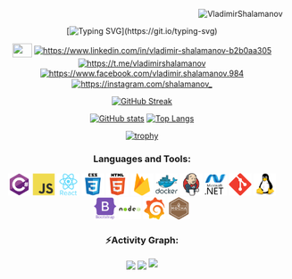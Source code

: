 <section align="center">

  <p align="right"> <img src="https://komarev.com/ghpvc/?username=VladimirShalamanov&label=Profile%20views&color=0e75b6&style=flat" alt="VladimirShalamanov" /> </p>

  [![Typing SVG](https://readme-typing-svg.demolab.com?font=Righteous&size=35&pause=1000&center=true&vCenter=true&random=false&lines=Hello+There!+%F0%9F%91%8B;I'm+Vladimir!)](https://git.io/typing-svg)

  <a href="mailto:vladimir.g.shalamanov@gmail.com" target="blank"><img align="center" src="https://upload.wikimedia.org/wikipedia/commons/7/7e/Gmail_icon_%282020%29.svg" height="25" width="35" /></a>
  <a href="https://www.linkedin.com/in/vladimir-shalamanov-b2b0aa305" target="blank"><img align="center" src="https://upload.wikimedia.org/wikipedia/commons/f/f8/LinkedIn_icon_circle.svg" alt="https://www.linkedin.com/in/vladimir-shalamanov-b2b0aa305" height="30" width="40" /></a>
  <a href="https://t.me/vladimirshalamanov" target="blank"><img align="center" src="https://upload.wikimedia.org/wikipedia/commons/5/5a/Telegram_2019_simple_logo.svg" alt="https://t.me/vladimirshalamanov" height="30" width="40" /></a>
  <a href="https://www.facebook.com/vladimir.shalamanov.984" target="blank"><img align="center" src="https://upload.wikimedia.org/wikipedia/commons/5/51/Facebook_f_logo_%282019%29.svg" alt="https://www.facebook.com/vladimir.shalamanov.984" height="30" width="40" /></a>
  <a href="https://instagram.com/shalamanov_" target="blank"><img align="center" src="https://upload.wikimedia.org/wikipedia/commons/9/95/Instagram_logo_2022.svg" alt="https://instagram.com/shalamanov_" height="30" width="40" /></a>

  [![GitHub Streak](https://streak-stats.demolab.com?user=VladimirShalamanov&theme=react&border_radius=10&date_format=j%20M%5B%20Y%5D&fire=FFA122&dates=0CC4EB&currStreakNum=FFA122)](https://git.io/streak-stats)

  [![GitHub stats](https://github-readme-stats.vercel.app/api?username=VladimirShalamanov&theme=react&show_icons=true&border_radius=10&rank_icon=github)](https://github.com/anuraghazra/github-readme-stats)
  [![Top Langs](https://github-readme-stats.vercel.app/api/top-langs/?username=VladimirShalamanov&langs_count=8&border_radius=10&layout=compact&theme=react)](https://github.com/anuraghazra/github-readme-stats)

  [![trophy](https://github-trophies.vercel.app/?username=VladimirShalamanov&margin-w=10&margin-h=10&theme=radical)](https://github.com/VladimirShalamanov/github-trophies)

  <h3>Languages and Tools:</h3>

  <img src="https://raw.githubusercontent.com/teamedwardforever/Readme-Generator/71f25dd8b98329b168142a6b782a107b75eab178/svg/Skills/Languages/csharp-original.svg" alt="Csharp" width="40" height="40"/>
  <img src="https://raw.githubusercontent.com/teamedwardforever/Readme-Generator/71f25dd8b98329b168142a6b782a107b75eab178/svg/Skills/Languages/javascript-original.svg" alt="Javascript" width="40" height="40"/>
  <img src="https://raw.githubusercontent.com/teamedwardforever/Readme-Generator/71f25dd8b98329b168142a6b782a107b75eab178/svg/Skills/Frontend/react-original-wordmark.svg" alt="React" width="40" height="40"/>
  <img src="https://raw.githubusercontent.com/teamedwardforever/Readme-Generator/71f25dd8b98329b168142a6b782a107b75eab178/svg/Skills/Frontend/css3-original-wordmark.svg" alt="Css" width="40" height="40"/>
  <img src="https://raw.githubusercontent.com/teamedwardforever/Readme-Generator/71f25dd8b98329b168142a6b782a107b75eab178/svg/Skills/Frontend/html5-original-wordmark.svg" alt="HTML" width="40" height="40"/>
  <img src="https://raw.githubusercontent.com/teamedwardforever/Readme-Generator/71f25dd8b98329b168142a6b782a107b75eab178/svg/Skills/BackendService/firebase-icon.svg" alt="Firebase" width="40" height="40"/>
  <img src="https://raw.githubusercontent.com/teamedwardforever/Readme-Generator/71f25dd8b98329b168142a6b782a107b75eab178/svg/Skills/Devops/docker-original-wordmark.svg" alt="Docker" width="40" height="40"/>
  <img src="https://raw.githubusercontent.com/teamedwardforever/Readme-Generator/71f25dd8b98329b168142a6b782a107b75eab178/svg/Skills/Devops/jenkins-icon.svg" alt="Jenkins" width="40" height="40"/>
  <img src="https://raw.githubusercontent.com/teamedwardforever/Readme-Generator/71f25dd8b98329b168142a6b782a107b75eab178/svg/Skills/Framework/dot-net-original-wordmark.svg" alt="Dot Net" width="40" height="40"/>
  <img src="https://raw.githubusercontent.com/teamedwardforever/Readme-Generator/71f25dd8b98329b168142a6b782a107b75eab178/svg/Skills/Other/git-scm-icon.svg" alt="Git" width="40" height="40"/>
  <img src="https://raw.githubusercontent.com/teamedwardforever/Readme-Generator/71f25dd8b98329b168142a6b782a107b75eab178/svg/Skills/Other/linux-original.svg" alt="Linux" width="40" height="40"/>
  <img src="https://raw.githubusercontent.com/teamedwardforever/Readme-Generator/71f25dd8b98329b168142a6b782a107b75eab178/svg/Skills/Frontend/bootstrap-plain-wordmark.svg" alt="Bootstrap" width="40" height="40"/>
  <img src="https://raw.githubusercontent.com/teamedwardforever/Readme-Generator/71f25dd8b98329b168142a6b782a107b75eab178/svg/Skills/Backend/nodejs-original-wordmark.svg" alt="NodeJs" width="40" height="40"/>
  <img src="https://raw.githubusercontent.com/teamedwardforever/Readme-Generator/71f25dd8b98329b168142a6b782a107b75eab178/svg/Skills/Visualization/grafana-icon.svg" alt="Grafana" width="40" height="40"/>
  <img src="https://raw.githubusercontent.com/teamedwardforever/Readme-Generator/71f25dd8b98329b168142a6b782a107b75eab178/svg/Skills/Testing/mochajs-icon.svg" alt="Mochajs" width="40" height="40"/>

  <h3>⚡Activity Graph:</h3>
  
  <img align="center" src="http://github-profile-summary-cards.vercel.app/api/cards/profile-details?username=VladimirShalamanov&theme=react" height="200em" />
  
  <img align="center" src="https://github-readme-activity-graph.vercel.app/graph?username=VladimirShalamanov&theme=react"/>
  
  <img src="https://raw.githubusercontent.com/Trilokia/Trilokia/379277808c61ef204768a61bbc5d25bc7798ccf1/bottom_header.svg" />

</section>


